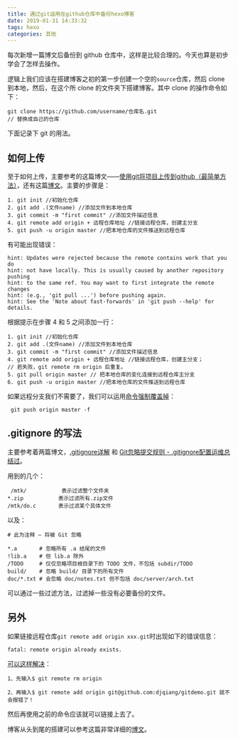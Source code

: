 ```yaml
---
title: 通过git运用在github仓库中备份hexo博客
date: 2019-01-31 14:33:32
tags: hexo
categories: 其他
---
```


每次新增一篇博文后备份到 github 仓库中，这样是比较合理的。今天也算是初步学会了怎样去操作。

<!--more-->

逻辑上我们应该在搭建博客之初的第一步创建一个空的`source`仓库，然后 clone 到本地，然后，在这个所 clone 的文件夹下搭建博客。其中 clone 的操作命令如下：

```
git clone https://github.com/username/仓库名.git  
// 替换成自己的仓库
```

下面记录下 git 的用法。

## 如何上传
至于如何上传，主要参考的这篇博文——[使用git将项目上传到github（最简单方法）](https://www.cnblogs.com/cxk1995/p/5800196.html)，还有这篇[博文](https://www.cnblogs.com/alex-415/p/6912294.html)。主要的步骤是：
```
1. git init //初始化仓库
2. git add .(文件name) //添加文件到本地仓库
3. git commit -m "first commit" //添加文件描述信息
4. git remote add origin + 远程仓库地址 //链接远程仓库，创建主分支 
5. git push -u origin master //把本地仓库的文件推送到远程仓库
```
有可能出现错误：
```
hint: Updates were rejected because the remote contains work that you do
hint: not have locally. This is usually caused by another repository pushing
hint: to the same ref. You may want to first integrate the remote changes
hint: (e.g., 'git pull ...') before pushing again.
hint: See the 'Note about fast-forwards' in 'git push --help' for details.
```
根据提示在步骤 4 和 5 之间添加一行：
```
1. git init //初始化仓库
2. git add .(文件name) //添加文件到本地仓库
3. git commit -m "first commit" //添加文件描述信息
4. git remote add origin + 远程仓库地址 //链接远程仓库，创建主分支；
// 若失败，git remote rm origin 后重复。
5. git pull origin master // 把本地仓库的变化连接到远程仓库主分支
6. git push -u origin master //把本地仓库的文件推送到远程仓库
```
如果远程分支我们不需要了，我们可以运用[命令强制覆盖掉](https://blog.csdn.net/lplife/article/details/79818097)：

```
 git push origin master -f
 ```


## .gitignore 的写法

主要参考着两篇博文，[.gitignore详解](https://www.cnblogs.com/ShaYeBlog/p/5355951.html) 和 [Git忽略提交规则 - .gitignore配置运维总结过](https://www.cnblogs.com/kevingrace/p/5690241.html)。

用到的几个：

```
 /mtk/           表示过滤整个文件夹
*.zip           表示过滤所有.zip文件
/mtk/do.c       表示过滤某个具体文件
```

以及：

> 
```
# 此为注释 – 将被 Git 忽略
 
*.a       # 忽略所有 .a 结尾的文件
!lib.a    # 但 lib.a 除外
/TODO     # 仅仅忽略项目根目录下的 TODO 文件，不包括 subdir/TODO
build/    # 忽略 build/ 目录下的所有文件
doc/*.txt # 会忽略 doc/notes.txt 但不包括 doc/server/arch.txt

```

可以通过一些过滤方法，过滤掉一些没有必要备份的文件。

## 另外

如果链接远程仓库`git remote add origin xxx.git`时出现如下的错误信息：
```
fatal: remote origin already exists.
```

[可以这样解决](https://blog.csdn.net/dengjianqiang2011/article/details/9260435)：
```
1、先输入$ git remote rm origin

2、再输入$ git remote add origin git@github.com:djqiang/gitdemo.git 就不会报错了！
```
然后再使用之前的命令应该就可以链接上去了。

博客从头到尾的搭建可以参考这篇非常详细的[博文](https://blog.csdn.net/u010820857/article/details/81880568)。


